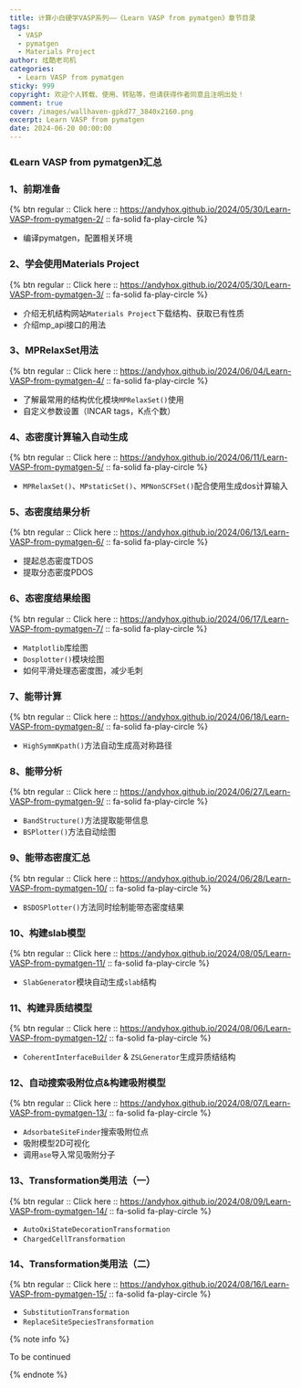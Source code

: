 ```yaml
---
title: 计算小白硬学VASP系列——《Learn VASP from pymatgen》章节目录
tags:
  - VASP
  - pymatgen
  - Materials Project
author: 炫酷老司机
categories:
  - Learn VASP from pymatgen
sticky: 999
copyright: 欢迎个人转载、使用、转贴等，但请获得作者同意且注明出处！
comment: true
cover: /images/wallhaven-gpkd77_3840x2160.png
excerpt: Learn VASP from pymatgen
date: 2024-06-20 00:00:00
---
```



### 《Learn VASP from pymatgen》汇总

### 1、前期准备

{% btn regular :: Click here :: https://andyhox.github.io/2024/05/30/Learn-VASP-from-pymatgen-2/ :: fa-solid fa-play-circle %}

- 编译pymatgen，配置相关环境

### 2、学会使用Materials Project

{% btn regular :: Click here :: https://andyhox.github.io/2024/05/30/Learn-VASP-from-pymatgen-3/ :: fa-solid fa-play-circle %}

- 介绍无机结构网站`Materials Project`下载结构、获取已有性质
- 介绍mp_api接口的用法

### 3、MPRelaxSet用法

{% btn regular :: Click here :: https://andyhox.github.io/2024/06/04/Learn-VASP-from-pymatgen-4/ :: fa-solid fa-play-circle %}

- 了解最常用的结构优化模块`MPRelaxSet()`使用
- 自定义参数设置（INCAR tags，K点个数）

### 4、态密度计算输入自动生成

{% btn regular :: Click here :: https://andyhox.github.io/2024/06/11/Learn-VASP-from-pymatgen-5/ :: fa-solid fa-play-circle %}

- `MPRelaxSet()`、`MPstaticSet()`、`MPNonSCFSet()`配合使用生成dos计算输入

### 5、态密度结果分析

{% btn regular :: Click here :: https://andyhox.github.io/2024/06/13/Learn-VASP-from-pymatgen-6/ :: fa-solid fa-play-circle %}

- 提起总态密度TDOS
- 提取分态密度PDOS

### 6、态密度结果绘图

{% btn regular :: Click here :: https://andyhox.github.io/2024/06/17/Learn-VASP-from-pymatgen-7/ :: fa-solid fa-play-circle %}

- `Matplotlib`库绘图
- `Dosplotter()`模块绘图
- 如何平滑处理态密度图，减少毛刺

### 7、能带计算

{% btn regular :: Click here :: https://andyhox.github.io/2024/06/18/Learn-VASP-from-pymatgen-8/ :: fa-solid fa-play-circle %}

- `HighSymmKpath()`方法自动生成高对称路径

### 8、能带分析

{% btn regular :: Click here :: https://andyhox.github.io/2024/06/27/Learn-VASP-from-pymatgen-9/ :: fa-solid fa-play-circle %}

- `BandStructure()`方法提取能带信息
- `BSPlotter()`方法自动绘图

### 9、能带态密度汇总

{% btn regular :: Click here :: https://andyhox.github.io/2024/06/28/Learn-VASP-from-pymatgen-10/ :: fa-solid fa-play-circle %}

- `BSDOSPlotter()`方法同时绘制能带态密度结果

### 10、构建slab模型

{% btn regular :: Click here :: https://andyhox.github.io/2024/08/05/Learn-VASP-from-pymatgen-11/ :: fa-solid fa-play-circle %}

- `SlabGenerator`模块自动生成`slab`结构

### 11、构建异质结模型

{% btn regular :: Click here :: https://andyhox.github.io/2024/08/06/Learn-VASP-from-pymatgen-12/ :: fa-solid fa-play-circle %}

- `CoherentInterfaceBuilder` & `ZSLGenerator`生成异质结结构

### 12、自动搜索吸附位点&构建吸附模型

{% btn regular :: Click here :: https://andyhox.github.io/2024/08/07/Learn-VASP-from-pymatgen-13/ :: fa-solid fa-play-circle %}

- `AdsorbateSiteFinder`搜索吸附位点
- 吸附模型2D可视化
- 调用`ase`导入常见吸附分子

### 13、Transformation类用法（一）

{% btn regular :: Click here :: https://andyhox.github.io/2024/08/09/Learn-VASP-from-pymatgen-14/ :: fa-solid fa-play-circle %}

- `AutoOxiStateDecorationTransformation`
- `ChargedCellTransformation`

### 14、Transformation类用法（二）

{% btn regular :: Click here :: https://andyhox.github.io/2024/08/16/Learn-VASP-from-pymatgen-15/ :: fa-solid fa-play-circle %}

- `SubstitutionTransformation`
- `ReplaceSiteSpeciesTransformation`

{% note info %}

To be continued

{% endnote %}

